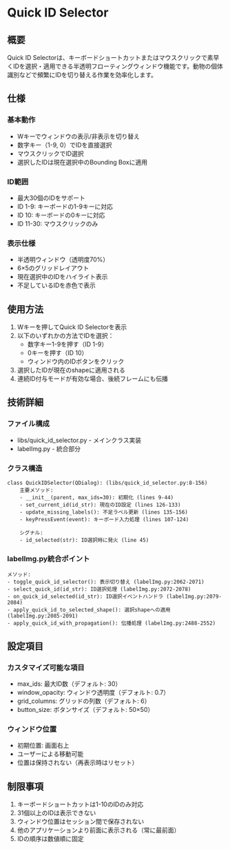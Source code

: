 # Quick ID Selector

## 概要

Quick ID Selectorは、キーボードショートカットまたはマウスクリックで素早くIDを選択・適用できる半透明フローティングウィンドウ機能です。動物の個体識別などで頻繁にIDを切り替える作業を効率化します。

## 仕様

### 基本動作
- Wキーでウィンドウの表示/非表示を切り替え
- 数字キー（1-9, 0）でIDを直接選択
- マウスクリックでID選択
- 選択したIDは現在選択中のBounding Boxに適用

### ID範囲
- 最大30個のIDをサポート
- ID 1-9: キーボードの1-9キーに対応
- ID 10: キーボードの0キーに対応
- ID 11-30: マウスクリックのみ

### 表示仕様
- 半透明ウィンドウ（透明度70%）
- 6×5のグリッドレイアウト
- 現在選択中のIDをハイライト表示
- 不足しているIDを赤色で表示

## 使用方法

1. Wキーを押してQuick ID Selectorを表示
2. 以下のいずれかの方法でIDを選択：
   - 数字キー1-9を押す（ID 1-9）
   - 0キーを押す（ID 10）
   - ウィンドウ内のIDボタンをクリック
3. 選択したIDが現在のshapeに適用される
4. 連続ID付与モードが有効な場合、後続フレームにも伝播

## 技術詳細

### ファイル構成
- libs/quick_id_selector.py - メインクラス実装
- labelImg.py - 統合部分

### クラス構造
```
class QuickIDSelector(QDialog): (libs/quick_id_selector.py:8-156)
    主要メソッド:
    - __init__(parent, max_ids=30): 初期化 (lines 9-44)
    - set_current_id(id_str): 現在のID設定 (lines 126-133)
    - update_missing_labels(): 不足ラベル更新 (lines 135-156)
    - keyPressEvent(event): キーボード入力処理 (lines 107-124)
    
    シグナル:
    - id_selected(str): ID選択時に発火 (line 45)
```

### labelImg.py統合ポイント
```
メソッド:
- toggle_quick_id_selector(): 表示切り替え (labelImg.py:2062-2071)
- select_quick_id(id_str): ID選択処理 (labelImg.py:2072-2078)
- on_quick_id_selected(id_str): ID選択イベントハンドラ (labelImg.py:2079-2084)
- apply_quick_id_to_selected_shape(): 選択shapeへの適用 (labelImg.py:2085-2091)
- apply_quick_id_with_propagation(): 伝播処理 (labelImg.py:2488-2552)
```

## 設定項目

### カスタマイズ可能な項目
- max_ids: 最大ID数（デフォルト: 30）
- window_opacity: ウィンドウ透明度（デフォルト: 0.7）
- grid_columns: グリッドの列数（デフォルト: 6）
- button_size: ボタンサイズ（デフォルト: 50×50）

### ウィンドウ位置
- 初期位置: 画面右上
- ユーザーによる移動可能
- 位置は保持されない（再表示時はリセット）

## 制限事項

1. キーボードショートカットは1-10のIDのみ対応
2. 31個以上のIDは表示できない
3. ウィンドウ位置はセッション間で保存されない
4. 他のアプリケーションより前面に表示される（常に最前面）
5. IDの順序は数値順に固定